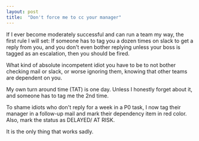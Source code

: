 ```yaml
---
layout: post
title:  "Don't force me to cc your manager"
---
```

If I ever become moderately successful and can run a team my way, the first rule I will set: If someone has to tag you a dozen times on slack to get a reply from you, and you don't even bother replying unless your boss is tagged as an escalation, then you should be fired.

What kind of absolute incompetent idiot you have to be to not bother checking mail or slack, or worse ignoring them, knowing that other teams are dependent on you.

My own turn around time (TAT) is one day. Unless I honestly forget about it, and someone has to tag me the 2nd time.

To shame idiots who don't reply for a week in a P0 task, I now tag their manager in a follow-up mail and mark their dependency item in red color. Also, mark the status as DELAYED/ AT RISK.

It is the only thing that works sadly.
